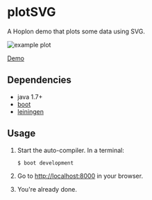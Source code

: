 # plotSVG

A Hoplon demo that plots some data using SVG.

![example plot][3]

[Demo][4]

## Dependencies

- java 1.7+
- [boot][1]
- [leiningen][2]

## Usage

1. Start the auto-compiler. In a terminal:

    ```bash
    $ boot development
    ```

2. Go to [http://localhost:8000][5] in your browser.

3. You're already done.

[1]: https://github.com/tailrecursion/boot
[2]: https://github.com/technomancy/leiningen
[3]: https://raw2.github.com/tailrecursion/hoplon-demos/master/plotSVG/img/plot.png
[4]: http://tailrecursion.github.io/hoplon-demos/plotSVG/
[5]: http://localhost:8000
